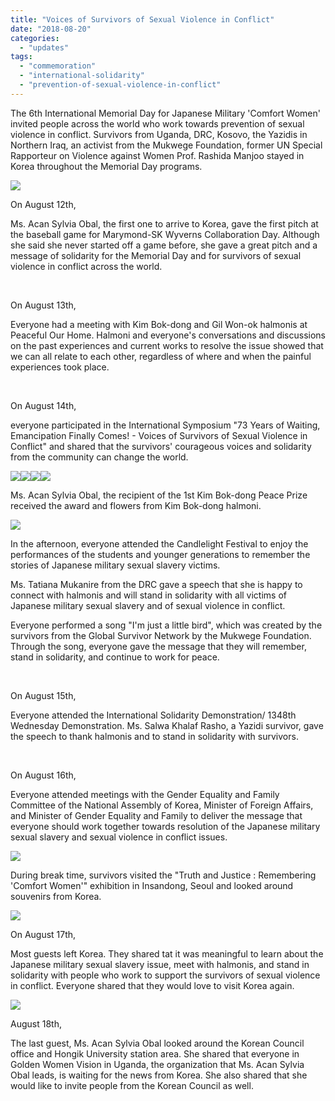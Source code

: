 ```yaml
---
title: "Voices of Survivors of Sexual Violence in Conflict"
date: "2018-08-20"
categories: 
  - "updates"
tags: 
  - "commemoration"
  - "international-solidarity"
  - "prevention-of-sexual-violence-in-conflict"
---
```


The 6th International Memorial Day for Japanese Military 'Comfort Women' invited people across the world who work towards prevention of sexual violence in conflict. Survivors from Uganda, DRC, Kosovo, the Yazidis in Northern Iraq, an activist from the Mukwege Foundation, former UN Special Rapporteur on Violence against Women Prof. Rashida Manjoo stayed in Korea throughout the Memorial Day programs.

[![](https://womenandwar.net/kr/wp-content/uploads/2018/10/1-5-300x225.jpg)](https://womenandwar.net/kr/wp-content/uploads/2018/10/1-5.jpg)

On August 12th,

Ms. Acan Sylvia Obal, the first one to arrive to Korea, gave the first pitch at the baseball game for Marymond-SK Wyverns Collaboration Day. Although she said she never started off a game before, she gave a great pitch and a message of solidarity for the Memorial Day and for survivors of sexual violence in conflict across the world.

 

On August 13th,

Everyone had a meeting with Kim Bok-dong and Gil Won-ok halmonis at Peaceful Our Home. Halmoni and everyone's conversations and discussions on the past experiences and current works to resolve the issue showed that we can all relate to each other, regardless of where and when the painful experiences took place.

 

On August 14th,

everyone participated in the International Symposium "73 Years of Waiting, Emancipation Finally Comes! - Voices of Survivors of Sexual Violence in Conflict" and shared that the survivors' courageous voices and solidarity from the community can change the world.

[![](https://womenandwar.net/kr/wp-content/uploads/2018/10/2-2-300x225.jpg)](https://womenandwar.net/kr/wp-content/uploads/2018/10/2-2.jpg)[![](https://womenandwar.net/kr/wp-content/uploads/2018/10/3-2-300x200.jpg)](https://womenandwar.net/kr/wp-content/uploads/2018/10/3-2.jpg)[![](https://womenandwar.net/kr/wp-content/uploads/2018/10/kimbokdong-pyeonghwasang-1-300x200.jpg)](https://womenandwar.net/kr/wp-content/uploads/2018/10/kimbokdong-pyeonghwasang-1.jpg)[![](https://womenandwar.net/kr/wp-content/uploads/2018/10/kimbokdong-pyeonghwasang-3-300x200.jpg)](https://womenandwar.net/kr/wp-content/uploads/2018/10/kimbokdong-pyeonghwasang-3.jpg)

Ms. Acan Sylvia Obal, the recipient of the 1st Kim Bok-dong Peace Prize received the award and flowers from Kim Bok-dong halmoni.

[![](https://womenandwar.net/kr/wp-content/uploads/2018/10/4-2-300x225.jpg)](https://womenandwar.net/kr/wp-content/uploads/2018/10/4-2.jpg)

In the afternoon, everyone attended the Candlelight Festival to enjoy the performances of the students and younger generations to remember the stories of Japanese military sexual slavery victims.

Ms. Tatiana Mukanire from the DRC gave a speech that she is happy to connect with halmonis and will stand in solidarity with all victims of Japanese military sexual slavery and of sexual violence in conflict.

Everyone performed a song "I'm just a little bird", which was created by the survivors from the Global Survivor Network by the Mukwege Foundation. Through the song, everyone gave the message that they will remember, stand in solidarity, and continue to work for peace.

 

On August 15th,

Everyone attended the International Solidarity Demonstration/ 1348th Wednesday Demonstration. Ms. Salwa Khalaf Rasho, a Yazidi survivor, gave the speech to thank halmonis and to stand in solidarity with survivors.

 

On August 16th,

Everyone attended meetings with the Gender Equality and Family Committee of the National Assembly of Korea, Minister of Foreign Affairs, and Minister of Gender Equality and Family to deliver the message that everyone should work together towards resolution of the Japanese military sexual slavery and sexual violence in conflict issues.

[![](https://womenandwar.net/kr/wp-content/uploads/2018/10/5-2-300x200.jpg)](https://womenandwar.net/kr/wp-content/uploads/2018/10/5-2.jpg)

During break time, survivors visited the "Truth and Justice : Remembering 'Comfort Women'" exhibition in Insandong, Seoul and looked around souvenirs from Korea.

[![](https://womenandwar.net/kr/wp-content/uploads/2018/10/6-2-300x225.jpg)](https://womenandwar.net/kr/wp-content/uploads/2018/10/6-2.jpg)

On August 17th,

Most guests left Korea. They shared tat it was meaningful to learn about the Japanese military sexual slavery issue, meet with halmonis, and stand in solidarity with people who work to support the survivors of sexual violence in conflict. Everyone shared that they would love to visit Korea again.

[![](https://womenandwar.net/kr/wp-content/uploads/2018/10/7-2-225x300.jpg)](https://womenandwar.net/kr/wp-content/uploads/2018/10/7-2.jpg)

August 18th,

The last guest, Ms. Acan Sylvia Obal looked around the Korean Council office and Hongik University station area. She shared that everyone in Golden Women Vision in Uganda, the organization that Ms. Acan Sylvia Obal leads, is waiting for the news from Korea. She also shared that she would like to invite people from the Korean Council as well.
